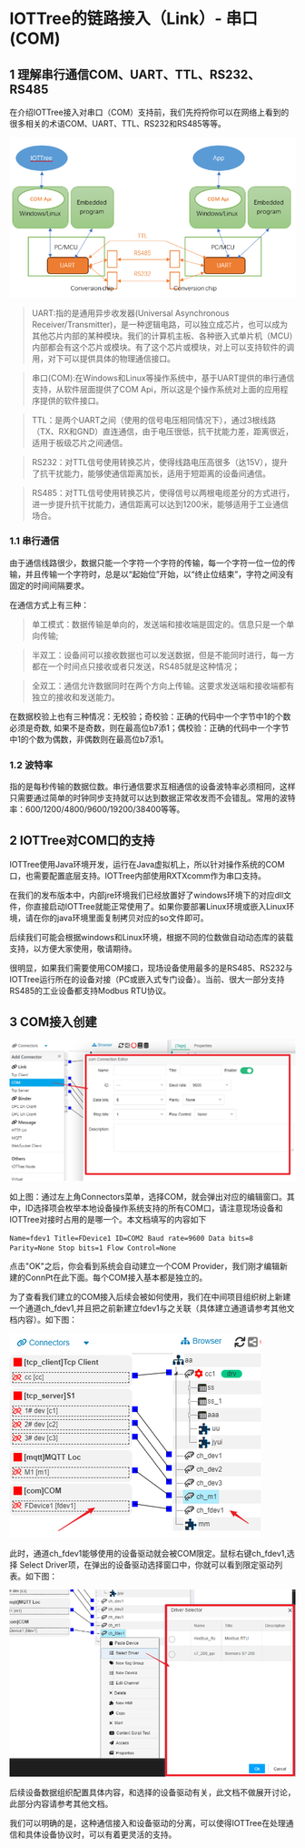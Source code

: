 
IOTTree的链路接入（Link）- 串口(COM)
==


## 1 理解串行通信COM、UART、TTL、RS232、RS485

在介绍IOTTree接入对串口（COM）支持前，我们先捋捋你可以在网络上看到的很多相关的术语COM、UART、TTL、RS232和RS485等等。

<img src="../img/conn/com01.png">

>UART:指的是通用异步收发器(Universal Asynchronous Receiver/Transmitter)，是一种逻辑电路，可以独立成芯片，也可以成为其他芯片内部的某种模块。我们的计算机主板、各种嵌入式单片机（MCU）内部都会有这个芯片或模块。有了这个芯片或模块，对上可以支持软件的调用，对下可以提供具体的物理通信接口。

>串口(COM):在Windows和Linux等操作系统中，基于UART提供的串行通信支持，从软件层面提供了COM Api，所以这是个操作系统对上面的应用程序提供的软件接口。

>TTL：是两个UART之间（使用的信号电压相同情况下），通过3根线路（TX、RX和GND）直连通信，由于电压很低，抗干扰能力差，距离很近，适用于板级芯片之间通信。

>RS232：对TTL信号使用转换芯片，使得线路电压高很多（达15V），提升了抗干扰能力，能够使通信距离加长，适用于短距离的设备间通信。

>RS485：对TTL信号使用转换芯片，使得信号以两根电缆差分的方式进行，进一步提升抗干扰能力，通信距离可以达到1200米，能够适用于工业通信场合。

### 1.1 串行通信

由于通信线路很少，数据只能一个字符一个字符的传输，每一个字符一位一位的传输，并且传输一个字符时，总是以“起始位”开始，以“终止位结束”，字符之间没有固定的时间间隔要求。

在通信方式上有三种：
>单工模式：数据传输是单向的，发送端和接收端是固定的。信息只是一个单向传输;

>半双工：设备间可以接收数据也可以发送数据，但是不能同时进行，每一方都在一个时间点只接收或者只发送，RS485就是这种情况；

>全双工：通信允许数据同时在两个方向上传输。这要求发送端和接收端都有独立的接收和发送能力。

在数据校验上也有三种情况：无校验；奇校验：正确的代码中一个字节中1的个数必须是奇数, 如果不是奇数，则在最高位b7添1；偶校验：正确的代码中一个字节中1的个数为偶数，非偶数则在最高位b7添1。

### 1.2 波特率

指的是每秒传输的数据位数。串行通信要求互相通信的设备波特率必须相同，这样只需要通过简单的时钟同步支持就可以达到数据正常收发而不会错乱。常用的波特率：600/1200/4800/9600/19200/38400等等。

## 2 IOTTree对COM口的支持

IOTTree使用Java环境开发，运行在Java虚拟机上，所以针对操作系统的COM口，也需要配置底层支持。IOTTree内部使用RXTXcomm作为串口支持。

在我们的发布版本中，内部jre环境我们已经放置好了windows环境下的对应dll文件，你直接启动IOTTree就能正常使用了。如果你要部署Linux环境或嵌入Linux环境，请在你的java环境里面复制拷贝对应的so文件即可。

后续我们可能会根据windows和Linux环境，根据不同的位数做自动动态库的装载支持，以方便大家使用，敬请期待。

很明显，如果我们需要使用COM接口，现场设备使用最多的是RS485、RS232与IOTTree运行所在的设备对接（PC或嵌入式专门设备）。当前、很大一部分支持RS485的工业设备都支持Modbus RTU协议。

## 3 COM接入创建

<img src="../img/conn/com02.png">

如上图：通过左上角Connectors菜单，选择COM，就会弹出对应的编辑窗口。其中，ID选择项会枚举本地设备操作系统支持的所有COM口，请注意现场设备和IOTTree对接时占用的是哪一个。本文档填写的内容如下

`
Name=fdev1 Title=FDevice1 ID=COM2 Baud rate=9600
Data bits=8 Parity=None Stop bits=1 Flow Control=None
`

点击"OK"之后，你会看到系统会自动建立一个COM Provider，我们刚才编辑新建的ConnPt在此下面。每个COM接入基本都是独立的。

为了查看我们建立的COM接入后续会被如何使用，我们在中间项目组织树上新建一个通道ch_fdev1,并且把之前新建立fdev1与之关联（具体建立通道请参考其他文档内容）。如下图：

<img src="../img/conn/com03.png">

此时，通道ch_fdev1能够使用的设备驱动就会被COM限定。鼠标右键ch_fdev1,选择 Select Driver项，在弹出的设备驱动选择窗口中，你就可以看到限定驱动列表。如下图：

<img src="../img/conn/com04.png">

后续设备数据组织配置具体内容，和选择的设备驱动有关，此文档不做展开讨论，此部分内容请参考其他文档。

我们可以明确的是，这种通信接入和设备驱动的分离，可以使得IOTTree在处理通信和具体设备协议时，可以有着更灵活的支持。
